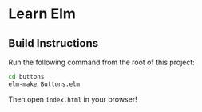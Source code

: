 # Learn Elm

## Build Instructions

Run the following command from the root of this project:

```bash
cd buttons
elm-make Buttons.elm
```

Then open `index.html` in your browser!
